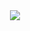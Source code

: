 <div align="center">
	<img  src="https://github-profile-trophy.vercel.app/?username=sun0225SUN" />
</div>
